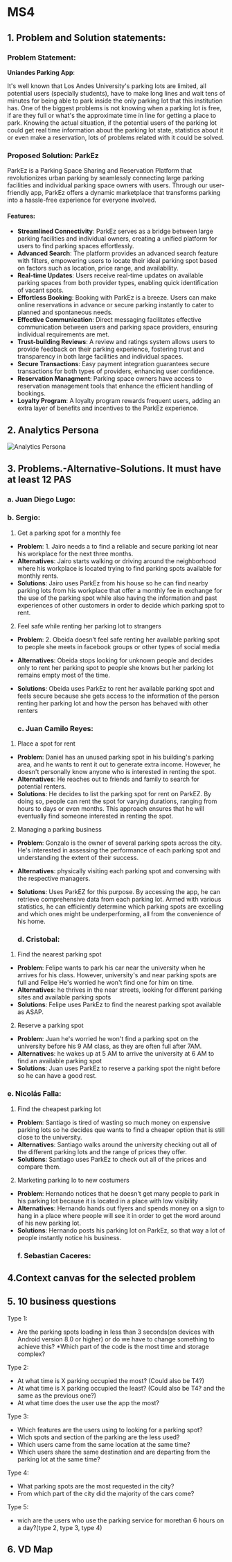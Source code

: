 # MS4
## 1. Problem and Solution statements:
### Problem Statement:

**Uniandes Parking App**:

It's well known that Los Andes University's parking lots are limited, all potential users (specially students), have to make long lines and wait tens of minutes for being able to park inside the only parking lot that this institution has. One of the biggest problems is not knowing when a parking lot is free, if are they full or what's the approximate time in line for getting a place to park. 
Knowing the actual situation, if the potential users of the parking lot could get real time information about the parking lot state, statistics about it or even make a reservation, lots of problems related with it could be solved.  

### Proposed Solution:  **ParkEz**

ParkEz is a Parking Space Sharing and Reservation Platform that revolutionizes urban parking by seamlessly connecting large parking facilities and individual parking space owners with users. Through our user-friendly app, ParkEz offers a dynamic marketplace that transforms parking into a hassle-free experience for everyone involved.

#### Features:

* **Streamlined Connectivity**: ParkEz serves as a bridge between large parking facilities and individual owners, creating a unified platform for users to find parking spaces effortlessly.
* **Advanced Search**: The platform provides an advanced search feature with filters, empowering users to locate their ideal parking spot based on factors such as location, price range, and availability.
* **Real-time Updates**: Users receive real-time updates on available parking spaces from both provider types, enabling quick identification of vacant spots.
* **Effortless Booking**: Booking with ParkEz is a breeze. Users can make online reservations in advance or secure parking instantly to cater to planned and spontaneous needs.
* **Effective Communication**: Direct messaging facilitates effective communication between users and parking space providers, ensuring individual requirements are met.
* **Trust-building Reviews**: A review and ratings system allows users to provide feedback on their parking experience, fostering trust and transparency in both large facilities and individual spaces.
* **Secure Transactions**: Easy payment integration guarantees secure transactions for both types of providers, enhancing user confidence.
* **Reservation Managment**: Parking space owners have access to reservation management tools that enhance the efficient handling of bookings.
* **Loyalty Program**: A loyalty program rewards frequent users, adding an extra layer of benefits and incentives to the ParkEz experience.

## 2. Analytics Persona

![Analytics Persona](https://github.com/ISIS3510-202320-Team13/Wiki/blob/main/assets/MS4/Analyticpersona.png)

## 3. Problems.-Alternative-Solutions. It must have at least 12 PAS
  ### a. Juan Diego Lugo:
  ### b. Sergio:
1. Get a parking spot for a monthly fee
* **Problem**: 1.	Jairo needs a to find a reliable and secure parking lot near his workplace for the next three months.
* **Alternatives**: Jairo starts walking or driving around the neighborhood where his workplace is located trying to find parking spots available for monthly rents.
* **Solutions**: Jairo uses ParkEz from his house so he can find nearby parking lots from his workplace that offer a monthly fee in exchange for the use of the parking spot while also having the information and past experiences of other customers in order to decide which parking spot to rent.
2. Feel safe while renting her parking lot to strangers
* **Problem**: 2.	Obeida doesn’t feel safe renting her available parking spot to people she meets in facebook groups or other types of social media
* **Alternatives**: Obeida stops looking for unknown people and decides only to rent her parking spot to people she knows but her parking lot remains empty most of the time.
* **Solutions**: Obeida uses ParkEz to rent her available parking spot and feels secure because she gets access to the information of the person renting her parking lot and how the person has behaved with other renters 

  ### c. Juan Camilo Reyes:

1. Place a spot for rent
* **Problem**: Daniel has an unused parking spot in his building's parking area, and he wants to rent it out to generate extra income. However, he doesn't personally know anyone who is interested in renting the spot.
* **Alternatives**: He reaches out to friends and family to search for potential renters.
* **Solutions**: He decides to list the parking spot for rent on ParkEZ. By doing so, people can rent the spot for varying durations, ranging from hours to days or even months. This approach ensures that he will eventually find someone interested in renting the spot.
  
2. Managing a parking business
* **Problem**: Gonzalo is the owner of several parking spots across the city. He's interested in assessing the performance of each parking spot and understanding the extent of their success.
* **Alternatives**: physically visiting each parking spot and conversing with the respective managers.
* **Solutions**: Uses ParkEZ for this purpose. By accessing the app, he can retrieve comprehensive data from each parking lot. Armed with various statistics, he can efficiently determine which parking spots are excelling and which ones might be underperforming, all from the convenience of his home.
  
  ### d. Cristobal:

1. Find the nearest parking spot
* **Problem**: Felipe wants to park his car near the university when he arrives for his class. However, university's and near parking spots are full and Felipe He's worried he won't find one for him on time.
* **Alternatives**: he thrives in the near streets, looking for different parking sites and available parking spots
* **Solutions**: Felipe uses ParkEz to find the nearest parking spot available as ASAP.

2. Reserve a parking spot
* **Problem**: Juan he's worried he won't find a parking spot on the university before his 9 AM class, as they are often full after 7AM.
* **Alternatives**: he wakes up at 5 AM to arrive the university at 6 AM to find an available parking spot
* **Solutions**:  Juan uses ParkEz to reserve a parking spot the night before so he can have a good rest.

### e. Nicolás Falla:

1. Find the cheapest parking lot
* **Problem**: Santiago is tired of wasting so much money on expensive parking lots so he decides que wants to find a cheaper option that is still close to the university.
* **Alternatives**: Santiago walks around the university checking out all of the different parking lots and the range of prices they offer.
* **Solutions**: Santiago uses ParkEz to check out all of the prices and compare them.
 
2. Marketing parking lo to new costumers
* **Problem**: Hernando notices that he doesn't get many people to park in his parking lot because it is located in a place with low visibility
* **Alternatives**: Hernando hands out flyers and spends money on a sign to hang in a place where people will see it in order to get the word around of his new parking lot.
* **Solutions**: Hernando posts his parking lot on ParkEz, so that way a lot of people instantly notice his business.
  ### f. Sebastian Caceres:

## 4.Context canvas for the selected problem

## 5. 10 business questions

Type 1:
* Are the parking spots loading in less than 3 seconds(on devices with Android version 8.0 or higher) or do we have to change something to achieve this?
*Which part of the code is the most time and storage complex?

Type 2:
* At what time is X parking occupied the most? (Could also be T4?)
* At what time is X parking occupied the least? (Could also be T4? and the same as the previous one?) 
* At what time does the user use the app the most?


Type 3:
* Which features are the users using to looking for a parking spot?
* Wich spots and section of the parking are the less used?
* Which users came from the same location at the same time?
* Which users share the same destination and are departing from the parking lot at the same time?

Type 4:
* What parking spots are the most requested in the city?
* From which part of the city did the majority of the cars come?

Type 5:
* wich are the users who use the parking service for morethan 6 hours on a day?(type 2, type 3, type 4)

## 6. VD Map 

